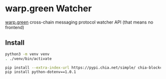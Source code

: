 # warp.green Watcher
[warp.green](https://warp.green) cross-chain messaging protocol watcher API (that means no frontend)

## Install

```bash
python3 -m venv venv
. ./venv/bin/activate
```

```bash
pip install --extra-index-url https://pypi.chia.net/simple/ chia-blockchain==2.2.0
pip install python-dotenv==1.0.1
```

